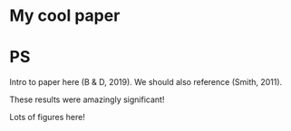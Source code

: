 # My cool paper
# PS

Intro to paper here (B & D, 2019).
We should also reference (Smith, 2011).

These results were amazingly significant!

Lots of figures here!

